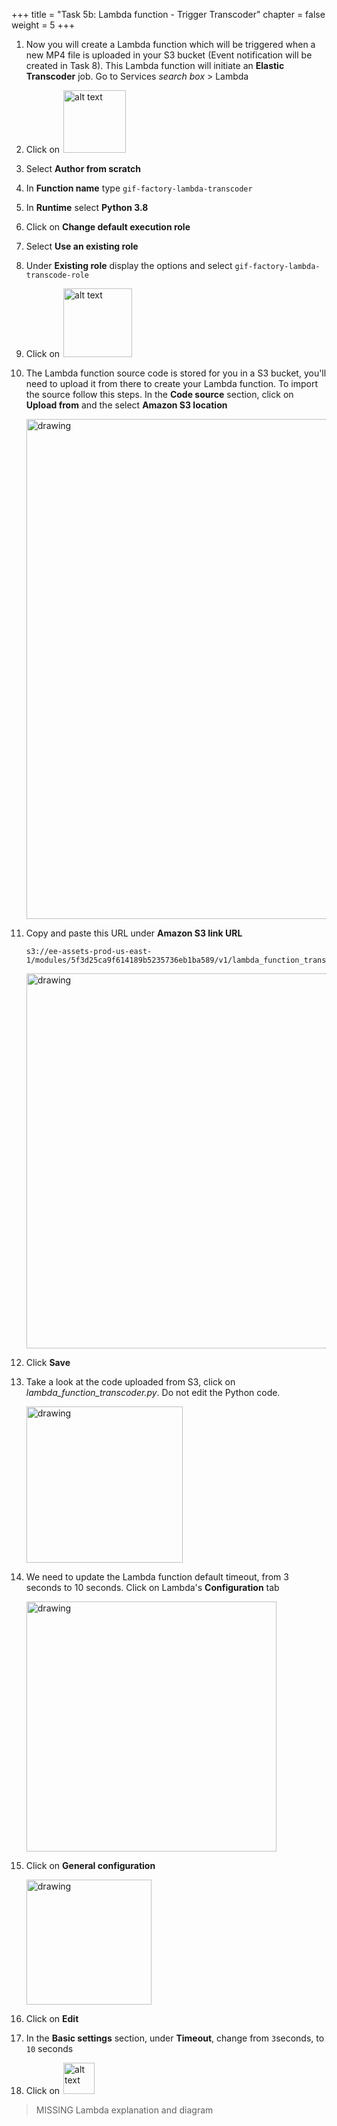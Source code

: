 +++ 
title = "Task 5b: Lambda function - Trigger Transcoder" 
chapter = false 
weight = 5 
+++

1. Now you will create a Lambda function which will be triggered when a new MP4 file is uploaded in your S3 bucket (Event notification will be created in Task 8). This Lambda function will initiate an **Elastic Transcoder** job. Go to Services *search box* > Lambda

1. Click on <img src="../images/create-function.png" style="border: 0; display:inline; margin: 0 2px; box-shadow: none" alt="alt text" width="100"/>

1. Select **Author from scratch**

1. In **Function name** type `gif-factory-lambda-transcoder`

1. In **Runtime** select **Python 3.8**

1. Click on **Change default execution role**

1. Select **Use an existing role**

1. Under **Existing role** display the options and select `gif-factory-lambda-transcode-role`

1. Click on <img src="../images/create-function.png" style="border: 0; display:inline; margin: 0 2px; box-shadow: none" alt="alt text" width="110"/>

1. The Lambda function source code is stored for you in a S3 bucket, you'll need to upload it from there to create your Lambda function. To import the source follow this steps. In the **Code source** section, click on **Upload from** and the select **Amazon S3 location**

    <img src="../images/upload-from-s3-lambda-code-1.png" alt="drawing" width="800"/>

1. Copy and paste this URL under **Amazon S3 link URL**

    ````
    s3://ee-assets-prod-us-east-1/modules/5f3d25ca9f614189b5235736eb1ba589/v1/lambda_function_transcoder.zip
    ````

    <img src="../images/upload-from-s3-url-2.png" alt="drawing" width="600"/>

1. Click **Save**

1. Take a look at the code uploaded from S3, click on *lambda_function_transcoder.py*. Do not edit the Python code.

    <img src="../images/click-on-lambda-code-2.png" alt="drawing" width="250"/>

1. We need to update the Lambda function default timeout, from 3 seconds to 10 seconds. Click on Lambda's **Configuration** tab

    <img src="../images/click-on-config-tab.png" alt="drawing" width="400"/>

1. Click on **General configuration**

    <img src="../images/click-on-general-config.png" alt="drawing" width="200"/>

1. Click on **Edit**

1. In the **Basic settings** section, under **Timeout**, change from `3`seconds, to `10` seconds

1. Click on <img src="../images/click-on-save.png" style="border: 0; display:inline; margin: 0 2px; box-shadow: none" alt="alt text" width="50"/>



> MISSING Lambda explanation and diagram

